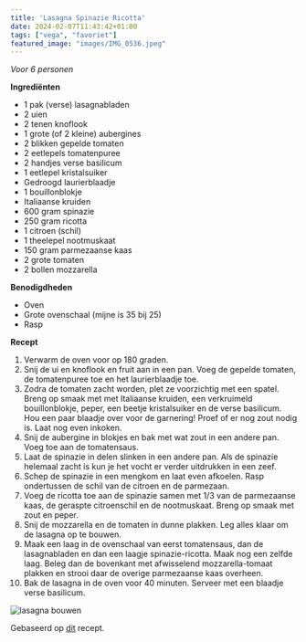 ```yaml
---
title: 'Lasagna Spinazie Ricotta'
date: 2024-02-07T11:43:42+01:00
tags: ["vega", "favoriet"]
featured_image: "images/IMG_0536.jpeg"
---
```


*Voor 6 personen*

**Ingrediënten**
- 1 pak (verse) lasagnabladen
- 2 uien
- 2 tenen knoflook
- 1 grote (of 2 kleine) aubergines
- 2 blikken gepelde tomaten
- 2 eetlepels tomatenpuree
- 2 handjes verse basilicum
- 1 eetlepel kristalsuiker
- Gedroogd laurierblaadje
- 1 bouillonblokje
- Italiaanse kruiden
- 600 gram spinazie
- 250 gram ricotta
- 1 citroen (schil)
- 1 theelepel nootmuskaat
- 150 gram parmezaanse kaas
- 2 grote tomaten
- 2 bollen mozzarella

**Benodigdheden**
- Oven
- Grote ovenschaal (mijne is 35 bij 25)
- Rasp

**Recept**
1. Verwarm de oven voor op 180 graden.
2. Snij de ui en knoflook en fruit aan in een pan. Voeg de gepelde tomaten, de tomatenpuree toe en het laurierblaadje toe.
3. Zodra de tomaten zacht worden, plet ze voorzichtig met een spatel. Breng op smaak met met Italiaanse kruiden, een verkruimeld bouillonblokje, peper, een beetje kristalsuiker en de verse basilicum. Hou een paar blaadje over voor de garnering! Proef of er nog zout nodig is. Laat nog even inkoken.
4. Snij de aubergine in blokjes en bak met wat zout in een andere pan. Voeg toe aan de tomatensaus.
4. Laat de spinazie in delen slinken in een andere pan. Als de spinazie helemaal zacht is kun je het vocht er verder uitdrukken in een zeef.
5. Schep de spinazie in een mengkom en laat even afkoelen. Rasp ondertussen de schil van de citroen en de parmezaan. 
6. Voeg de ricotta toe aan de spinazie samen met 1/3 van de parmezaanse kaas, de geraspte citroenschil en de nootmuskaat. Breng op smaak met zout en peper.
7. Snij de mozzarella en de tomaten in dunne plakken. Leg alles klaar om de lasagna op te bouwen.
7. Maak een laag in de ovenschaal van eerst tomatensaus, dan de lasagnabladen en dan een laagje spinazie-ricotta. Maak nog een zelfde laag. Beleg dan de bovenkant met afwisselend mozzarella-tomaat plakken en strooi daar de overige parmezaanse kaas overheen.
8. Bak de lasagna in de oven voor 40 minuten. Serveer met een blaadje verse basilicum.

![lasagna bouwen](/IMG_9283.jpeg)

Gebaseerd op [dit](https://www.smakelijck.nl/recepten/hoofdgerecht/lasagne-met-spinazie-en-ricotta-/) recept.

